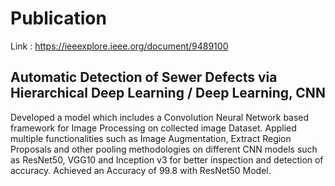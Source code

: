 # Publication
Link : https://ieeexplore.ieee.org/document/9489100

## Automatic Detection of Sewer Defects via Hierarchical Deep Learning / Deep Learning, CNN
Developed a model which includes a Convolution Neural Network based framework for Image Processing on collected image Dataset. Applied multiple functionalities such as Image Augmentation, Extract Region Proposals and other pooling methodologies on different CNN models such as ResNet50, VGG10 and Inception v3 for better inspection and detection of accuracy. Achieved an Accuracy of 99.8 with ResNet50 Model.


